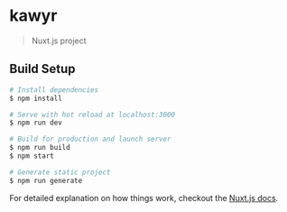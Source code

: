 # kawyr

> Nuxt.js project

## Build Setup

``` bash
# Install dependencies
$ npm install

# Serve with hot reload at localhost:3000
$ npm run dev

# Build for production and launch server
$ npm run build
$ npm start

# Generate static project
$ npm run generate
```

For detailed explanation on how things work, checkout the [Nuxt.js docs](https://github.com/nuxt/nuxt.js).
